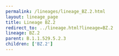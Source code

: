 ```yaml
---
permalink: /lineages/lineage_BZ.2.html
layout: lineage_page
title: Lineage BZ.2
redirect_to: ../lineage.html?lineage=BZ.2
lineage: BZ.2
parent: B.1.1.529.5.2.3
children: ['BZ.2']
---
```

